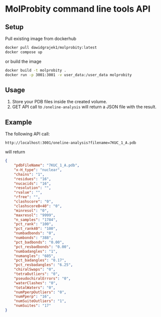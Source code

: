 # MolProbity command line tools API

## Setup

Pull existing image from dockerhub

```bash
docker pull dawidgrajek1/molprobity:latest
docker compose up
```

or build the image

```bash
docker build -t molprobity .
docker run -p 3001:3001 -v user_data:/user_data molprobity
```

## Usage

1. Store your PDB files inside the created volume.
2. GET API call to `/oneline-analysis` will return a JSON file with the result.

## Example

The following API call:

```text
http://localhost:3001/oneline-analysis?filename=7KUC_1_A.pdb
```

will return

```json
{
    "pdbFileName": "7KUC_1_A.pdb",
    "x-H_type": "nuclear",
    "chains": "1",
    "residues": "16",
    "nucacids": "16",
    "resolution": "",
    "rvalue": "",
    "rfree": "",
    "clashscore": "0",
    "clashscoreB<40": "0",
    "minresol": "0",
    "maxresol": "9999",
    "n_samples": "1784",
    "pct_rank": "100",
    "pct_rank40": "100",
    "numbadbonds": "0",
    "numbonds": "388",
    "pct_badbonds": "0.00",
    "pct_resbadbonds": "0.00",
    "numbadangles": "1",
    "numangles": "605",
    "pct_badangles": "0.17",
    "pct_resbadangles": "6.25",
    "chiralSwaps": "0",
    "tetraOutliers": "0",
    "pseudochiralErrors": "0",
    "waterClashes": "0",
    "totalWaters": "0",
    "numPperpOutliers": "0",
    "numPperp": "16",
    "numSuiteOutliers": "1",
    "numSuites": "17"
}
```

